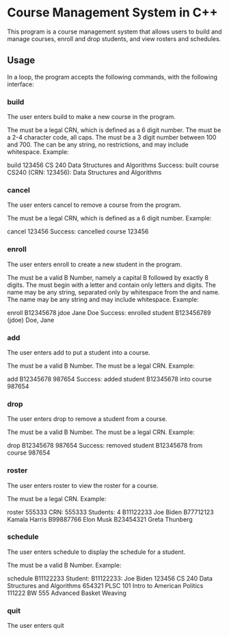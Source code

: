 # Course Management System in C++

This program is a course management system that allows users to build and manage courses, enroll and drop students, and view rosters and schedules.

## Usage

In a loop, the program accepts the following commands, with the following interface:

### build <crn> <department> <number> <name>
The user enters build to make a new course in the program.

The <crn> must be a legal CRN, which is defined as a 6 digit number.
The <department> must be a 2-4 character code, all caps.
The <number> must be a 3 digit number between 100 and 700.
The <name> can be any string, no restrictions, and may include whitespace.
Example:


build 123456 CS 240 Data Structures and Algorithms
Success: built course CS240 (CRN: 123456): Data Structures and Algorithms
  
### cancel <crn>
The user enters cancel to remove a course from the program.

The <crn> must be a legal CRN, which is defined as a 6 digit number.
Example:

cancel 123456
Success: cancelled course 123456
  
### enroll <bnumber> <userid> <first> <last>
The user enters enroll to create a new student in the program.

The <bnumber> must be a valid B Number, namely a capital B followed by exactly 8 digits.
The <userid> must begin with a letter and contain only letters and digits.
The <first> name may be any string, separated only by whitespace from the <userid> and <last> name.
The <last> name may be any string and may include whitespace.
Example:

enroll B12345678 jdoe Jane Doe
Success: enrolled student B123456789 (jdoe) Doe, Jane
  
### add <bnumber> <crn>
The user enters add to put a student into a course.

The <bnumber> must be a valid B Number.
The <crn> must be a legal CRN.
Example:

add B12345678 987654
Success: added student B12345678 into course 987654
  
### drop <bnumber> <crn>
The user enters drop to remove a student from a course.

The <bnumber> must be a valid B Number.
The <crn> must be a legal CRN.
Example:

drop B12345678 987654
Success: removed student B12345678 from course 987654
  
### roster <crn>
The user enters roster to view the roster for a course.

The <crn> must be a legal CRN.
Example:

roster 555333
CRN: 555333
Students: 4
B11122233 Joe Biden
B77712123 Kamala Harris
B99887766 Elon Musk
B23454321 Greta Thunberg
  
### schedule <bnumber>
The user enters schedule to display the schedule for a student.

The <bnumber> must be a valid B Number.
Example:

schedule B11122233
Student: B11122233: Joe Biden
123456 CS 240 Data Structures and Algorithms
654321 PLSC 101 Intro to American Politics
111222 BW 555 Advanced Basket Weaving
  
### quit
The user enters quit
